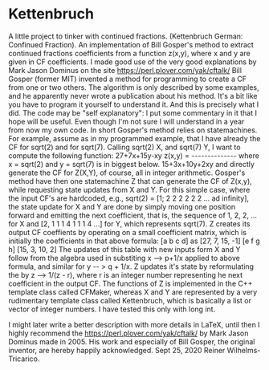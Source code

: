 # Kettenbruch
A little project to tinker with continued fractions. (Kettenbruch German: Confinued Fraction). 
An implementation of Bill Gosper's method to extract continued fractions coefficients from
a function z(x,y), where x and y are given in CF coefficients.
I made good use of the very good explanations by Mark Jason Dominus on the site
https://perl.plover.com/yak/cftalk/
Bill Gosper (former MIT) invented a method for programming to create a CF from one or
two others. The algorithm is only described by some examples, and he apparently never
wrote a publication about his method. It's a bit like you have to program it yourself
to understand it. And this is precisely what I did. The code may be "self explanatory":
I put some commentary in it that I hope will be useful. Even though I'm not sure I
will understand in a year from now my own code.
In short Gosper's method relies on statemachines. For example, assume as in my 
programmed example, that I have already the CF for sqrt(2) and for sqrt(7).
Calling sqrt(2) X, and sqrt(7) Y, I want to compute the following function:
           27+7x+15y-xy
 z(x,y) = --------------    where x = sqrt(2) and y = sqrt(7)  is in biggest below.
           15+3x+10y+2xy
and directly generate the CF for Z(X,Y), of course, all in integer arithmetic.
Gosper's method have then one statemachine Z that can generate the CF of Z(x,y),
while requesting state updates from X and Y. For this simple case, where the
input CF's are hardcoded, e.g., sqrt(2) = [1; 2 2 2 2 2 2 ... ad infinity],
the state update for X and Y are done by simply moving one position forward
and emitting the next coefficient, that is, the sequence of 1, 2, 2, ...
for X and [2, 1 1 1 4 1 1 1 4 ...] for Y, which represents sqrt(7). Z creates its output
CF coeffients by operating on a small coefficient matrix, which is initially
the coefficients in that above formula: 
[a b c d]  as [27, 7, 15, -1]
[e f g h]     [15, 3, 10,  2]
The updates of this table with new inputs form X and Y follow from 
the algebra used in substiting x --> p+1/x applied to above formula,
and similar for y -- > q + 1/x.  Z updates it's state by reformulating
the by z --> 1/(z - r), where r is an integer number representing he
next coefficient in the output CF. The functions of Z is implemented in the 
C++ template class called CFMaker<typename Ts>, whereas X and Y are 
represented by a very rudimentary template class called Kettenbruch<typename Ts>,
which is basically a list or vector of integer numbers. I have tested this
only with long int. 

I might later write a better description with more details in LaTeX, until then
I highly recommend the https://perl.plover.com/yak/cftalk/ by Mark Jason Dominus
made in 2005. His work and especially of Bill Gosper, the original inventor, are 
hereby happily acknowledged. 
Sept 25, 2020   Reiner Wilhelms-Tricarico.
